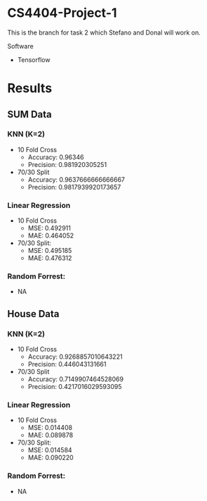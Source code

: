# CS4404-Project-1
This is the branch for task 2 which Stefano and Donal will work on.

Software
- Tensorflow

# Results
## SUM Data
### KNN (K=2)
- 10 Fold Cross
    - Accuracy: 0.96346
    - Precision: 0.981920305251
- 70/30 Split
    - Accuracy: 0.9637666666666667
    - Precision: 0.9817939920173657
### Linear Regression
- 10 Fold Cross
    - MSE: 0.492911
    - MAE: 0.464052
- 70/30 Split: 
    - MSE: 0.495185
    - MAE: 0.476312
### Random Forrest:
- NA


## House Data
### KNN (K=2)
- 10 Fold Cross
    - Accuracy: 0.9268857010643221
    - Precision: 0.446043131661
- 70/30 Split
    - Accuracy: 0.7149907464528069
    - Precision: 0.4217016029593095
### Linear Regression
- 10 Fold Cross
    - MSE: 0.014408
    - MAE: 0.089878
- 70/30 Split: 
    - MSE: 0.014584
    - MAE: 0.090220
### Random Forrest:
- NA